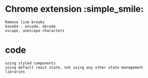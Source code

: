 # Chrome extension :simple_smile:

    Remove line breaks
    base64 - encode, decode
    escape, unescape characters

# code

    using styled components
    using default react state, not using any other state management libraries
